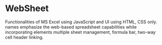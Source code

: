 # WebSheet

Functionalities of MS Excel using JavaScript and UI using HTML, CSS only.
names emphasize the web-based spreadsheet capabilities while incorporating elements multiple sheet management, formula bar, two-way cell header linking.
